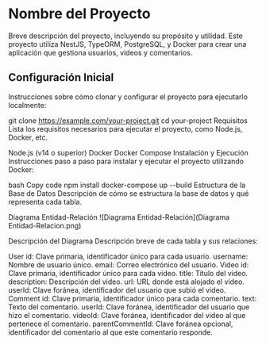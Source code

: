 # Nombre del Proyecto

Breve descripción del proyecto, incluyendo su propósito y utilidad. Este proyecto utiliza NestJS, TypeORM, PostgreSQL, y Docker para crear una aplicación que gestiona usuarios, videos y comentarios.

## Configuración Inicial

Instrucciones sobre cómo clonar y configurar el proyecto para ejecutarlo localmente:

git clone https://example.com/your-project.git
cd your-project
Requisitos
Lista los requisitos necesarios para ejecutar el proyecto, como Node.js, Docker, etc.

Node.js (v14 o superior)
Docker
Docker Compose
Instalación y Ejecución
Instrucciones paso a paso para instalar y ejecutar el proyecto utilizando Docker:

bash
Copy code
npm install
docker-compose up --build
Estructura de la Base de Datos
Descripción de cómo se estructura la base de datos y qué representa cada tabla.

Diagrama Entidad-Relación
![Diagrama Entidad-Relación](Diagrama Entidad-Relacion.png)

Descripción del Diagrama
Descripción breve de cada tabla y sus relaciones:

User
id: Clave primaria, identificador único para cada usuario.
username: Nombre de usuario único.
email: Correo electrónico del usuario.
Video
id: Clave primaria, identificador único para cada video.
title: Título del video.
description: Descripción del video.
url: URL donde está alojado el video.
userId: Clave foránea, identificador del usuario que subió el video.
Comment
id: Clave primaria, identificador único para cada comentario.
text: Texto del comentario.
userId: Clave foránea, identificador del usuario que hizo el comentario.
videoId: Clave foránea, identificador del video al que pertenece el comentario.
parentCommentId: Clave foránea opcional, identificador del comentario al que este comentario responde.